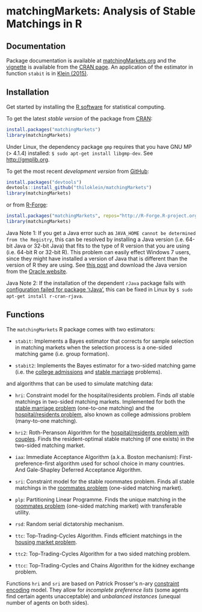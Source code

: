 # matchingMarkets: Analysis of Stable Matchings in R



## Documentation

Package documentation is available at [matchingMarkets.org](http://matchingMarkets.org) and the [vignette](https://CRAN.R-project.org/package=matchingMarkets/vignettes/matching.pdf) is available from the [CRAN page](https://cran.r-project.org/package=matchingMarkets). An application of the estimator in function `stabit` is in [Klein (2015)](https://ideas.repec.org/p/cam/camdae/1521.html).



## Installation

Get started by installing the [R software](https://www.r-project.org/) for statistical computing.

To get the latest *stable version* of the package from [CRAN](https://cran.r-project.org/package=matchingMarkets):

```R
install.packages("matchingMarkets")
library(matchingMarkets)
```

Under Linux, the dependency package `gmp` requires that you have GNU MP (> 4.1.4) installed: `$ sudo apt-get install libgmp-dev`. See http://gmplib.org.

To get the most recent *development version* from [GitHub](https://github.com/thiloklein/matchingMarkets):

```R
install.packages("devtools")
devtools::install_github("thiloklein/matchingMarkets")
library(matchingMarkets)
```
or from [R-Forge](https://r-forge.r-project.org/R/?group_id=1906):

```R
install.packages("matchingMarkets", repos="http://R-Forge.R-project.org")
library(matchingMarkets)
```

Java Note 1: If you get a Java error such as `JAVA_HOME cannot be determined from the Registry`, this can be resolved by installing a Java version (i.e. 64-bit Java or 32-bit Java) that fits to the type of R version that you are using (i.e. 64-bit R or 32-bit R). This problem can easily effect Windows 7 users, since they might have installed a version of Java that is different than the version of R they are using. See [this post](https://www.r-statistics.com/2012/08/how-to-load-the-rjava-package-after-the-error-java_home-cannot-be-determined-from-the-registry/) and download the Java version from the [Oracle website](http://www.java.com/en/download/manual.jsp).

Java Note 2: If the installation of the dependent `rJava` package fails with [configuration failed for package ‘rJava’](https://stackoverflow.com/questions/3311940/r-rjava-package-install-failing), this can be fixed in Linux by `$ sudo apt-get install r-cran-rjava`.



## Functions

The `matchingMarkets` R package comes with two estimators:

* `stabit`: Implements a Bayes estimator that corrects for sample selection in matching markets when the selection process is a one-sided matching game (i.e. group formation).

* `stabit2`: Implements the Bayes estimator for a two-sided matching game (i.e. the [college admissions](https://en.wikipedia.org/wiki/Stable_marriage_problem#Similar_problems) and [stable marriage](https://en.wikipedia.org/wiki/Stable_marriage_problem) problems).

and algorithms that can be used to simulate matching data:

* `hri`: Constraint model for the hospital/residents problem. Finds *all* stable matchings in two-sided matching markets. Implemented for both the [stable marriage problem](https://en.wikipedia.org/wiki/Stable_marriage_problem) (one-to-one matching) and the [hospital/residents problem](https://en.wikipedia.org/wiki/Stable_marriage_problem#Similar_problems), also known as college admissions problem (many-to-one matching). 

* `hri2`: Roth-Peranson Algorithm for the [hospital/residents problem with couples](https://en.wikipedia.org/wiki/National_Resident_Matching_Program). Finds the resident-optimal stable matching (if one exists) in the two-sided matching market. 

* `iaa`: Immediate Acceptance Algorithm (a.k.a. Boston mechanism): First-preference-first algorithm used for school choice in many countries. And Gale-Shapley Deferred Acceptance Algorithm.

* `sri`: Constraint model for the stable roommates problem. Finds all stable matchings in the [roommates problem](https://en.wikipedia.org/wiki/Stable_roommates_problem) (one-sided matching market).

* `plp`: Partitioning Linear Programme. Finds the unique matching in the [roommates problem](https://en.wikipedia.org/wiki/Stable_roommates_problem) (one-sided matching market) with transferable utility.

* `rsd`: Random serial dictatorship mechanism.

* `ttc`: Top-Trading-Cycles Algorithm. Finds efficient matchings in the [housing market problem](https://en.wikipedia.org/wiki/Top_trading_cycle).

* `ttc2`: Top-Trading-Cycles Algorithm for a two sided matching problem. 

* `ttcc`: Top-Trading-Cycles and Chains Algorithm for the kidney exchange problem. 

Functions `hri` and `sri` are based on Patrick Prosser's n-ary [constraint encoding](http://www.dcs.gla.ac.uk/~pat/roommates/distribution/papers/cpaior2014.pdf) model. They allow for *incomplete preference lists* (some agents find certain agents unacceptable) and *unbalanced instances* (unequal number of agents on both sides).  

